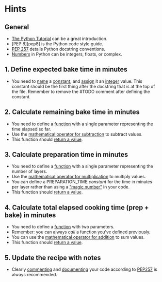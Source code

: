 # Hints

## General

- [The Python Tutorial][the python tutorial] can be a great introduction.
- [PEP 8][pep8] is the Python code style guide.
- [PEP 257][PEP257] details Python docstring conventions.
- [Numbers][numbers] in Python can be integers, floats, or complex.


## 1. Define expected bake time in minutes

- You need to [name][naming] a [constant][constants], and [assign][assignment] it an [integer][numbers] value.
  This constant should be the first thing after the docstring that is at the top of the file.
  Remember to remove the #TODO comment after defining the constant.

## 2. Calculate remaining bake time in minutes

- You need to define a [function][defining functions] with a single parameter representing the time elapsed so far.
- Use the [mathematical operator for subtraction][numbers] to subtract values.
- This function should [return a value][return].

## 3. Calculate preparation time in minutes

- You need to define a [function][defining functions] with a single parameter representing the number of layers.
- Use the [mathematical operator for multiplication][numbers] to multiply values.
- You can define a PREPARATION_TIME _constant_ for the time in minutes per layer rather than using a ["magic
  number"][magic-numbers] in your code.
- This function should [return a value][return].

## 4. Calculate total elapsed cooking time (prep + bake) in minutes

- You need to define a [function][defining functions] with two parameters.
- Remember: you can always _call_ a function you've defined previously.
- You can use the [mathematical operator for addition][python as a calculator] to sum values.
- This function should [return a value][return].

## 5. Update the recipe with notes

- Clearly [commenting][comments] and [documenting][docstrings] your code according to [PEP257][pep257] is always recommended.

[assignment]: https://docs.python.org/3/reference/simple_stmts.html#grammar-token-assignment-stmt
[comments]: https://realpython.com/python-comments-guide/
[constants]: https://stackoverflow.com/a/2682752
[defining functions]: https://docs.python.org/3/tutorial/controlflow.html#defining-functions
[docstrings]: https://docs.python.org/3/tutorial/controlflow.html#tut-docstrings
[magic-numbers]: https://en.wikipedia.org/wiki/Magic_number_(programming)
[naming]: https://realpython.com/python-variables/
[numbers]: https://docs.python.org/3/tutorial/introduction.html#numbers
[pep257]: https://www.python.org/dev/peps/pep-0257/
[python as a calculator]: https://docs.python.org/3/tutorial/introduction.html#using-python-as-a-calculator
[return]: https://docs.python.org/3/reference/simple_stmts.html#return
[the python tutorial]: https://docs.python.org/3/tutorial/introduction.html
